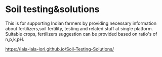 # Soil testing&solutions
 This is for supporting Indian farmers by providing necessary information about fertilizers,soil fertility, testing and related stuff at single platform. Suitable crops, fertilizers suggestion can be provided based on ratio's of n,p,k,pH. 
 
 https://lala-lala-lori.github.io/Soil-Testing-Solutions/
